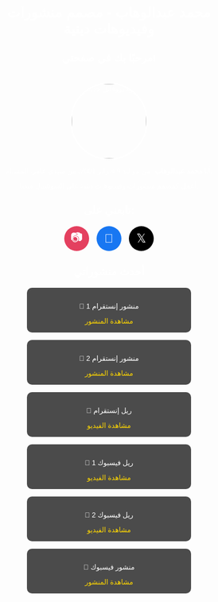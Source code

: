 <!DOCTYPE html><html lang="ar">
<head>
    <meta charset="UTF-8">
    <meta name="viewport" content="width=device-width, initial-scale=1.0">
    <title>محمد عبدالوهاب - مصمم منشورات وفيديوهات دينية على السوشيال ميديا</title>
    <meta name="description" content="محمد عبدالوهاب، مصمم منشورات وفيديوهات دينية على السوشيال ميديا. تابعني على إنستقرام وفيسبوك للاطلاع على أعمالي.">
    <meta name="keywords" content="محمد عبدالوهاب, تصميم منشورات, فيديوهات دينية, سوشيال ميديا, مصمم جرافيك, فيسبوك, إنستقرام, تصميم جرافيك, محتوى إبداعي, مونتاج فيديو, تصميم رقمي, التسويق الإلكتروني, تصاميم إسلامية, #03whb, 03whb, Mohamed Abdelouahab 03whb, 03whb_, الكاتب محمد عبدالوهاب, المدون محمد عبدالوهاب">
    <meta name="author" content="محمد عبدالوهاب">
    <style>
        body {
            font-family: Arial, sans-serif;
            text-align: center;
            background-image: url('background.jpg');
            background-size: cover;
            background-position: center;
            color: white;
        }
        .profile-img {
            width: 150px;
            height: 150px;
            border-radius: 50%;
            object-fit: cover;
            margin-top: 20px;
            border: 3px solid white;
        }
        .social-icons {
            display: flex;
            justify-content: center;
            gap: 15px;
            margin-top: 20px;
        }
        .social-icons a {
            display: inline-block;
            width: 50px;
            height: 50px;
            border-radius: 50%;
            display: flex;
            align-items: center;
            justify-content: center;
            color: white;
            font-size: 24px;
            text-decoration: none;
        }
        .instagram { background-color: #E4405F; }
        .facebook { background-color: #1877F2; }
        .twitter { background-color: #000; }
        .posts {
            display: flex;
            flex-wrap: wrap;
            justify-content: center;
            gap: 15px;
            margin-top: 20px;
        }
        .post {
            background: rgba(0, 0, 0, 0.7);
            padding: 15px;
            border-radius: 10px;
            width: 300px;
            text-align: center;
        }
        .post a {
            color: #FFD700;
            text-decoration: none;
        }
    </style>
</head>
<body>
    <h1>محمد عبدالوهاب - مصمم منشورات وفيديوهات دينية</h1>
    <h2>مرحبًا بك في صفحتي!</h2>
    <img src="https://i.postimg.cc/cLb1qjCG/IMG-20250314-141757.jpg" alt="صورة بروفايل جديدة" class="profile-img">
    <p>أنا <strong>محمد عبدالوهاب</strong>، من مواليد 9 فبراير 2001، من سيدي عامر، المسيلة.</p>
    <p>أعمل كمصمم منشورات وفيديوهات دينية على السوشيال ميديا.</p>
    <h2>تابعني على:</h2>
    <div class="social-icons">
        <a href="https://www.instagram.com/03whb" target="_blank" class="instagram">📷</a>
        <a href="https://www.facebook.com/03whb" target="_blank" class="facebook">📘</a>
        <a href="https://x.com/03whb_" target="_blank" class="twitter">𝕏</a>
    </div>
    <h2>أحدث منشوراتي</h2>
    <div class="posts">
        <div class="post">
            <p>📌 منشور إنستقرام 1</p>
            <a href="https://www.instagram.com/p/C7m3q51Nnv0/" target="_blank">مشاهدة المنشور</a>
        </div>
        <div class="post">
            <p>📌 منشور إنستقرام 2</p>
            <a href="https://www.instagram.com/p/C7m3aQINQ5y/" target="_blank">مشاهدة المنشور</a>
        </div>
        <div class="post">
            <p>🎥 ريل إنستقرام</p>
            <a href="https://www.instagram.com/reel/C6CEXT3N2qC/" target="_blank">مشاهدة الفيديو</a>
        </div>
        <div class="post">
            <p>🎥 ريل فيسبوك 1</p>
            <a href="https://www.facebook.com/reel/1461381741448049/" target="_blank">مشاهدة الفيديو</a>
        </div>
        <div class="post">
            <p>🎥 ريل فيسبوك 2</p>
            <a href="https://www.facebook.com/reel/1607121259834574/" target="_blank">مشاهدة الفيديو</a>
        </div>
        <div class="post">
            <p>📌 منشور فيسبوك</p>
            <a href="https://www.facebook.com/61552105114153/posts/122205615722070170/" target="_blank">مشاهدة المنشور</a>
        </div>
    </div>
</body>
</html>
